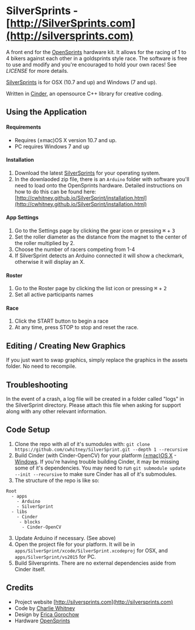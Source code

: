 SilverSprints - [http://SilverSprints.com](http://silversprints.com)
=============
A front end for the [OpenSprints](https://www.opensprints.com) hardware kit.  It allows for the racing of 1 to 4 bikers against each other in a goldsprints style race.  The software is free to use and modify and you're encouraged to hold your own races!  See _LICENSE_ for more details.

[SilverSprints](http://silversprints.com/) is for OSX (10.7 and up) and Windows (7 and up).

Written in [Cinder](https://libcinder.org/), an opensource C++ library for creative coding.

## Using the Application

#### Requirements
* Requires (±mac)OS X version 10.7 and up.
* PC requires Windows 7 and up

#### Installation
1. Download the latest [SilverSprints](https://github.com/cwhitney/SilverSprint/releases/latest) for your operating system.
2. In the downlaoded zip file, there is an `Arduino` folder with software you'll need to load onto the OpenSprints hardware.  Detailed instructions on how to do this can be found here: [http://cwhitney.github.io/SilverSprint/installation.html](http://cwhitney.github.io/SilverSprint/installation.html)
 
#### App Settings
1. Go to the Settings page by clicking the gear icon or pressing <kbd>⌘</kbd> + <kbd>3</kbd>
2. Set the roller diameter as the distance from the magnet to the center of the roller multiplied by 2.
3. Choose the number of racers competing from 1-4
4. If SilverSprint detects an Arduino connected it will show a checkmark, otherwise it will display an X.

#### Roster
1. Go to the Roster page by clicking the list icon or pressing <kbd>⌘</kbd> + <kbd>2</kbd>
2. Set all active participants names

#### Race
1. Click the START button to begin a race
2. At any time, press STOP to stop and reset the race.

## Editing / Creating New Graphics
If you just want to swap graphics, simply replace the graphics in the assets folder. No need to recompile.

## Troubleshooting
In the event of a crash, a log file will be created in a folder called "logs" in the SilverSprint directory.
Please attach this file when asking for support along with any other relevant information.

## Code Setup
1. Clone the repo with all of it's sumodules with: `git clone https://github.com/cwhitney/SilverSprint.git --depth 1 --recursive`
1. Build Cinder (with Cinder-OpenCV) for your platform [(±mac)OS X](https://libcinder.org/docs/guides/mac-setup/index.html) - [Windows](https://libcinder.org/docs/guides/windows-setup/index.html).
If you're having trouble building Cinder, it may be missing some of it's dependencies.  You may need to run `git submodule update --init --recursive` to make sure Cinder has all of it's submodules.
2. The structure of the repo is like so:

```
Root	
  - apps  
    - Arduino
    - SilverSprint
  - libs
    - Cinder
     - blocks
      - Cinder-OpenCV
```
3. Update Arduino if necessary. (See above)
4. Open the project file for your platform. It will be in `apps/SilverSprint/xcode/SilverSprint.xcodeproj` for OSX, and `apps/SilverSprint/vs2015` for PC.
5. Build Silversprints. There are no external dependencies aside from Cinder itself.

## Credits

* Project website [http://silversprints.com](http://silversprints.com)
* Code by [Charlie Whitney](http://sharkbox.com)
* Design by [Erica Gorochow](http://gorociao.com)
* Hardware [OpenSprints](https://www.opensprints.com)
